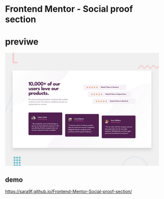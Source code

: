 # Frontend Mentor - Social proof section


# previwe
![Design preview for the Social proof section coding challenge](./design/desktop-preview.jpg)

## demo 
https://sara9f.github.io/Frontend-Mentor-Social-proof-section/


